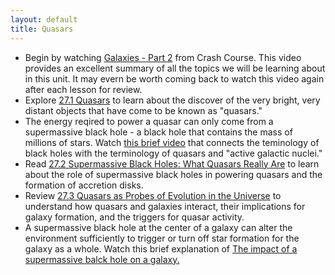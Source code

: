 ```yaml
---
layout: default
title: Quasars
---
```


- Begin by watching [Galaxies - Part 2](https://youtu.be/_O2sg-PGhEg?si=fu9so9kYhschn4Dj) from Crash Course. This video provides an excellent summary of all the topics we will be learning about in this unit. It may evern be worth coming back to watch this video again after each lesson for review.
- Explore [27.1 Quasars](https://openstax.org/books/astronomy-2e/pages/27-1-quasars) to learn about the discover of the very bright, very distant objects that have come to be known as "quasars."
- The energy reqired to power a quasar can only come from a supermassive black hole - a black hole that contains the mass of millions of stars. Watch [this brief video](https://youtu.be/gFjUpGAW-7w?si=7xHPkd3ml965MU1n) that connects the teminology of black holes with the terminology of quasars and "active galactic nuclei." 
- Read [27.2 Supermassive Black Holes: What Quasars Really Are](https://openstax.org/books/astronomy-2e/pages/27-2-supermassive-black-holes-what-quasars-really-are) to learn about the role of supermassive black holes in powering quasars and the formation of accretion disks.
- Review [27.3 Quasars as Probes of Evolution in the Universe](https://openstax.org/books/astronomy-2e/pages/27-3-quasars-as-probes-of-evolution-in-the-universe) to understand how quasars and galaxies interact, their implications for galaxy formation, and the triggers for quasar activity.
- A supermassive black hole at the center of a galaxy can alter the environment sufficiently to trigger or turn off star formation for the galaxy as a whole. Watch this brief explanation of [The impact of a supermassive balck hole on a galaxy.](https://youtu.be/PfYkc-JAWGI?si=G5BPolaD6X1KOCzb)
